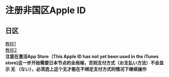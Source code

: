 # 注册非国区Apple ID
## 日区
[教程1](https://zhuanlan.zhihu.com/p/390238788?utm_psn=1840201028902989824)  
[教程2](https://zhuanlan.zhihu.com/p/661216953?utm_psn=1840201372357775360)  
**注意在激活App Store（This Apple ID has not yet been used in the iTunes store)这一步开始需要日本节点的全局梯，否则支付方式（お支払い方法）不会显示 无 （ない），必须选上这个无才能在不绑定支付方式的情况下继续操作**  

